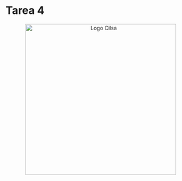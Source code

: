 # Tarea 4
<div align="center">
    <img src="public/assets/images/log/logo-cilsa.png" alt="Logo Cilsa" width="400">
</div>

